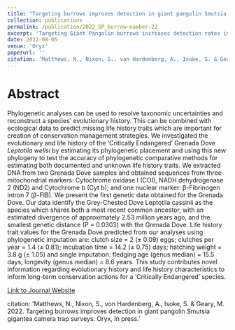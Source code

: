 ```yaml
---
title: "Targeting burrows improves detection in giant pangolin Smutsia gigantea camera trap surveys"
collection: publications
permalink: /publication/2022_GP_burrow-number-22
excerpt: 'Targeting Giant Pangolin burrows increases detection rates in camera trap studies'
date: 2022-08-05
venue: 'Oryx'
paperurl: ''
citation: 'Matthews, N., Nixon, S., von Hardenberg, A., Isoke, S. & Geary, M. 2022. Targeting burrows improves detection in giant pangolin Smutsia gigantea camera trap surveys. Oryx, In press.'
---
```

# Abstract

Phylogenetic analyses can be used to resolve taxonomic uncertainties and reconstruct a species’ evolutionary history. This can be combined with ecological data to predict missing life history traits which are important for creation of conservation management strategies. We investigated the evolutionary and life history of the ‘Critically Endangered’ Grenada Dove _Leptotila wellsi_ by estimating its phylogenetic placement and using this new phylogeny to test the accuracy of phylogenetic comparative methods for estimating both documented and unknown life history traits. We extracted DNA from two Grenada Dove samples and obtained sequences from three mitochondrial markers: Cytochrome oxidase I (COI), NADH dehydrogenase 2 (ND2) and Cytochrome b (Cyt b); and one nuclear marker: β-Fibrinogen intron 7 (β-FIB). We present the first genetic data obtained for the Grenada Dove. Our data identify the Grey-Chested Dove Leptotila cassinii as the species which shares both a most recent common ancestor, with an estimated divergence of approximately 2.53 million years ago, and the smallest genetic distance (P = 0.0303) with the Grenada Dove. Life history trait values for the Grenada Dove predicted from our analyses using phylogenetic imputation are: clutch size = 2 (± 0.09) eggs; clutches per year = 1.4 (± 0.81); incubation time = 14.2 (± 0.75) days; hatching weight = 3.8 g (± 1.05) and single imputation: fledging age (genus median) = 15.5 days, longevity (genus median) = 8.6 years. This study contributes novel information regarding evolutionary history and life history characteristics to inform long-term conservation actions for a ‘Critically Endangered’ species.

[Link to Journal Website]()

citation: 'Matthews, N., Nixon, S., von Hardenberg, A., Isoke, S. & Geary, M. 2022. Targeting burrows improves detection in giant pangolin Smutsia gigantea camera trap surveys. Oryx, In press.'
